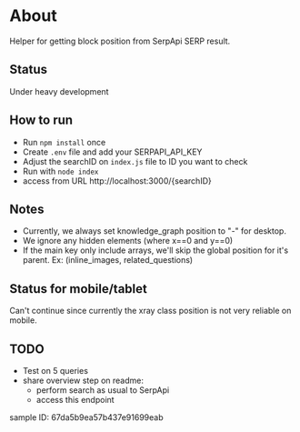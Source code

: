 # About
Helper for getting block position from SerpApi SERP result.

## Status
Under heavy development

## How to run
- Run `npm install` once
- Create `.env` file and add your SERPAPI_API_KEY
- Adjust the searchID on `index.js` file to ID you want to check
- Run with `node index`
- access from URL http://localhost:3000/{searchID}

## Notes
- Currently, we always set knowledge_graph position to "-" for desktop.
- We ignore any hidden elements (where x==0 and y==0) 
- If the main key only include arrays, we'll skip the global position for it's parent. Ex: (inline_images, related_questions)

## Status for mobile/tablet
Can't continue since currently the xray class position is not very reliable on mobile.

## TODO
- Test on 5 queries
- share overview step on readme:
    - perform search as usual to SerpApi
    - access this endpoint

sample ID: 67da5b9ea57b437e91699eab